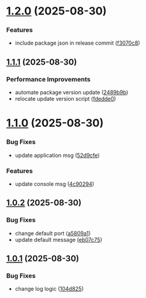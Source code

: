 # [1.2.0](https://github.com/ZHEdward92/github_semantic_versioning_workflow/compare/v1.1.1...v1.2.0) (2025-08-30)


### Features

* include package json in release commit ([f3070c8](https://github.com/ZHEdward92/github_semantic_versioning_workflow/commit/f3070c808f0a833cbc480e7227e3dbe3df60314e))

## [1.1.1](https://github.com/ZHEdward92/github_semantic_versioning_workflow/compare/v1.1.0...v1.1.1) (2025-08-30)


### Performance Improvements

* automate package version update ([2489b9b](https://github.com/ZHEdward92/github_semantic_versioning_workflow/commit/2489b9bf6bfd6dcc73ef547670b77fad41003b2c))
* relocate update version script ([fdedde0](https://github.com/ZHEdward92/github_semantic_versioning_workflow/commit/fdedde0d304a5081e13457efd0fd2d4f7674978a))

# [1.1.0](https://github.com/ZHEdward92/github_semantic_versioning_workflow/compare/v1.0.2...v1.1.0) (2025-08-30)


### Bug Fixes

* update application msg ([52d9cfe](https://github.com/ZHEdward92/github_semantic_versioning_workflow/commit/52d9cfe8a4224fdeac65c2892fa831b6e4996012))


### Features

* update console msg ([4c90294](https://github.com/ZHEdward92/github_semantic_versioning_workflow/commit/4c90294fa8e51e84e170c951345156858d22c203))

## [1.0.2](https://github.com/ZHEdward92/github_semantic_versioning_workflow/compare/v1.0.1...v1.0.2) (2025-08-30)


### Bug Fixes

* change default port ([a5809a1](https://github.com/ZHEdward92/github_semantic_versioning_workflow/commit/a5809a18ccf3db2eadad61bfce0e18f48d1ef8f4))
* update default message ([eb07c75](https://github.com/ZHEdward92/github_semantic_versioning_workflow/commit/eb07c75bc9fdc14f31baeab3f10fc27ba76440d2))

## [1.0.1](https://github.com/ZHEdward92/github_semantic_versioning_workflow/compare/v1.0.0...v1.0.1) (2025-08-30)


### Bug Fixes

* change log logic ([104d825](https://github.com/ZHEdward92/github_semantic_versioning_workflow/commit/104d825eea1e5f4cffa6bc61aff5d00dab07ed41))
